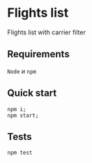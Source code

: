 # Flights list

Flights list with carrier filter

## Requirements
```Node``` и ```npm```

## Quick start

```
npm i;
npm start;
```

## Tests
```
npm test
```
